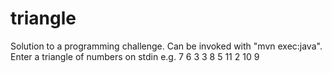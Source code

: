 triangle
========

Solution to a programming challenge. Can be invoked with "mvn exec:java". Enter a triangle of numbers on stdin e.g.
    7
    6 3
    3 8 5
    11 2 10 9